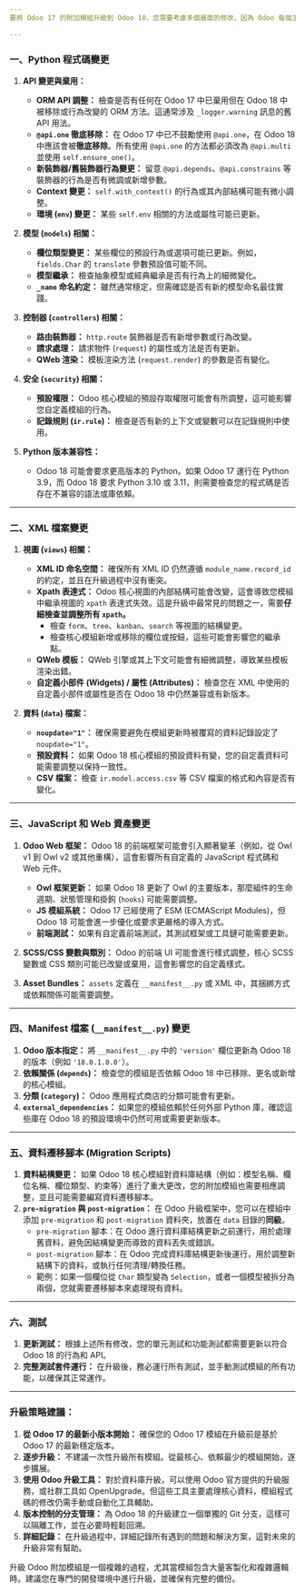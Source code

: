 ```yaml
---
要將 Odoo 17 的附加模組升級到 Odoo 18，您需要考慮多個層面的修改，因為 Odoo 每個主要版本都會引入架構變化、API 更新、棄用功能以及新的最佳實踐。以下是您需要檢查和修改的主要方面：

---
```


### 一、Python 程式碼變更

1.  **API 變更與棄用：**
    * **ORM API 調整：** 檢查是否有任何在 Odoo 17 中已棄用但在 Odoo 18 中被移除或行為改變的 ORM 方法。這通常涉及 `_logger.warning` 訊息的舊 API 用法。
    * **`@api.one` 徹底移除：** 在 Odoo 17 中已不鼓勵使用 `@api.one`，在 Odoo 18 中應該會被**徹底移除**。所有使用 `@api.one` 的方法都必須改為 `@api.multi` 並使用 `self.ensure_one()`。
    * **新裝飾器/舊裝飾器行為變更：** 留意 `@api.depends`、`@api.constrains` 等裝飾器的行為是否有微調或新增參數。
    * **Context 變更：** `self.with_context()` 的行為或其內部結構可能有微小調整。
    * **環境 (`env`) 變更：** 某些 `self.env` 相關的方法或屬性可能已更新。

2.  **模型 (`models`) 相關：**
    * **欄位類型變更：** 某些欄位的預設行為或選項可能已更新。例如，`fields.Char` 的 `translate` 參數預設值可能不同。
    * **模型繼承：** 檢查抽象模型或經典繼承是否有行為上的細微變化。
    * **`_name` 命名約定：** 雖然通常穩定，但需確認是否有新的模型命名最佳實踐。

3.  **控制器 (`controllers`) 相關：**
    * **路由裝飾器：** `http.route` 裝飾器是否有新增參數或行為改變。
    * **請求處理：** 請求物件 (`request`) 的屬性或方法是否有更新。
    * **QWeb 渲染：** 模板渲染方法 (`request.render`) 的參數是否有變化。

4.  **安全 (`security`) 相關：**
    * **預設權限：** Odoo 核心模組的預設存取權限可能會有所調整，這可能影響您自定義模組的行為。
    * **記錄規則 (`ir.rule`)：** 檢查是否有新的上下文或變數可以在記錄規則中使用。

5.  **Python 版本兼容性：**
    * Odoo 18 可能會要求更高版本的 Python。如果 Odoo 17 運行在 Python 3.9，而 Odoo 18 要求 Python 3.10 或 3.11，則需要檢查您的程式碼是否存在不兼容的語法或庫依賴。

---

### 二、XML 檔案變更

1.  **視圖 (`views`) 相關：**
    * **XML ID 命名空間：** 確保所有 XML ID 仍然遵循 `module_name.record_id` 的約定，並且在升級過程中沒有衝突。
    * **Xpath 表達式：** Odoo 核心視圖的內部結構可能會改變，這會導致您模組中繼承視圖的 `xpath` 表達式失效。這是升級中最常見的問題之一，需要**仔細檢查並調整所有 `xpath`。**
        * 檢查 `form`、`tree`、`kanban`、`search` 等視圖的結構變更。
        * 檢查核心模組新增或移除的欄位或按鈕，這些可能會影響您的繼承點。
    * **QWeb 模板：** QWeb 引擎或其上下文可能會有細微調整，導致某些模板渲染出錯。
    * **自定義小部件 (Widgets) / 屬性 (Attributes)：** 檢查您在 XML 中使用的自定義小部件或屬性是否在 Odoo 18 中仍然兼容或有新版本。

2.  **資料 (`data`) 檔案：**
    * **`noupdate="1"`：** 確保需要避免在模組更新時被覆寫的資料記錄設定了 `noupdate="1"`。
    * **預設資料：** 如果 Odoo 18 核心模組的預設資料有變，您的自定義資料可能需要調整以保持一致性。
    * **CSV 檔案：** 檢查 `ir.model.access.csv` 等 CSV 檔案的格式和內容是否有變化。

---

### 三、JavaScript 和 Web 資產變更

1.  **Odoo Web 框架：** Odoo 18 的前端框架可能會引入顯著變革（例如，從 Owl v1 到 Owl v2 或其他重構），這會影響所有自定義的 JavaScript 程式碼和 Web 元件。
    * **Owl 框架更新：** 如果 Odoo 18 更新了 Owl 的主要版本，那麼組件的生命週期、狀態管理和掛鉤 (`hooks`) 可能需要調整。
    * **JS 模組系統：** Odoo 17 已經使用了 ESM (ECMAScript Modules)，但 Odoo 18 可能會進一步優化或要求更嚴格的導入方式。
    * **前端測試：** 如果有自定義前端測試，其測試框架或工具鏈可能需要更新。

2.  **SCSS/CSS 變數與類別：** Odoo 的前端 UI 可能會進行樣式調整，核心 SCSS 變數或 CSS 類別可能已改變或棄用，這會影響您的自定義樣式。

3.  **Asset Bundles：** `assets` 定義在 `__manifest__.py` 或 XML 中，其捆綁方式或依賴關係可能需要調整。

---

### 四、Manifest 檔案 (`__manifest__.py`) 變更

1.  **Odoo 版本指定：** 將 `__manifest__.py` 中的 `'version'` 欄位更新為 Odoo 18 的版本（例如 `'18.0.1.0.0'`）。
2.  **依賴關係 (`depends`)：** 檢查您的模組是否依賴 Odoo 18 中已移除、更名或新增的核心模組。
3.  **分類 (`category`)：** Odoo 應用程式商店的分類可能會有更新。
4.  **`external_dependencies`：** 如果您的模組依賴於任何外部 Python 庫，確認這些庫在 Odoo 18 的預設環境中仍然可用或需要更新版本。

---

### 五、資料遷移腳本 (Migration Scripts)

1.  **資料結構變更：** 如果 Odoo 18 核心模組對資料庫結構（例如：模型名稱、欄位名稱、欄位類型、約束等）進行了重大更改，您的附加模組也需要相應調整，並且可能需要編寫資料遷移腳本。
2.  **`pre-migration` 與 `post-migration`：** 在 Odoo 升級框架中，您可以在模組中添加 `pre-migration` 和 `post-migration` 資料夾，放置在 `data` 目錄的**同級**。
    * `pre-migration` 腳本：在 Odoo 進行資料庫結構更新之前運行，用於處理舊資料，避免因結構變更而導致的資料丟失或錯誤。
    * `post-migration` 腳本：在 Odoo 完成資料庫結構更新後運行，用於調整新結構下的資料，或執行任何清理/轉換任務。
    * 範例：如果一個欄位從 `Char` 類型變為 `Selection`，或者一個模型被拆分為兩個，您就需要遷移腳本來處理現有資料。

---

### 六、測試

1.  **更新測試：** 根據上述所有修改，您的單元測試和功能測試都需要更新以符合 Odoo 18 的行為和 API。
2.  **完整測試套件運行：** 在升級後，務必運行所有測試，並手動測試模組的所有功能，以確保其正常運作。

---

### 升級策略建議：

1.  **從 Odoo 17 的最新小版本開始：** 確保您的 Odoo 17 模組在升級前是基於 Odoo 17 的最新穩定版本。
2.  **逐步升級：** 不建議一次性升級所有模組。從最核心、依賴最少的模組開始，逐步擴展。
3.  **使用 Odoo 升級工具：** 對於資料庫升級，可以使用 Odoo 官方提供的升級服務，或社群工具如 OpenUpgrade。但這些工具主要處理核心資料，模組程式碼的修改仍需手動或自動化工具輔助。
4.  **版本控制的分支管理：** 為 Odoo 18 的升級建立一個單獨的 Git 分支，這樣可以隔離工作，並在必要時輕鬆回溯。
5.  **詳細記錄：** 在升級過程中，詳細記錄所有遇到的問題和解決方案，這對未來的升級非常有幫助。

升級 Odoo 附加模組是一個複雜的過程，尤其當模組包含大量客製化和複雜邏輯時。建議您在專門的開發環境中進行升級，並確保有完整的備份。